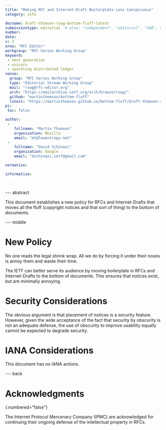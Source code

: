```yaml
---
title: "Making RFC and Internet-Draft Boilerplate Less Conspicuous"
category: info

docname: draft-thomson-rswg-bottom-fluff-latest
submissiontype: editorial  # also: "independent", "editorial", "IAB", or "IRTF"
number:
date:
v: 3
area: "RFC Editor"
workgroup: "RFC Series Working Group"
keyword:
 - next generation
 - unicorn
 - sparkling distributed ledger
venue:
  group: "RFC Series Working Group"
  type: "Editorial Stream Working Group"
  mail: "rswg@rfc-editor.org"
  arch: "https://mailarchive.ietf.org/arch/browse/rswg/"
  github: "martinthomson/bottom-fluff"
  latest: "https://martinthomson.github.io/bottom-fluff/draft-thomson-rswg-bottom-fluff.html"
pi:
 toc: false

author:
 -
    fullname: "Martin Thomson"
    organization: Mozilla
    email: "mt@lowentropy.net"
 -
    fullname: "David Schinazi"
    organization: Google
    email: "dschinazi.ietf@gmail.com"

normative:

informative:

...
```


--- abstract

This document establishes a new policy for RFCs and Internet-Drafts
that moves all the fluff
(copyright notices and that sort of thing)
to the bottom of documents.

--- middle

# New Policy

No one reads the legal shrink wrap.
All we do by forcing it under their noses is annoy them
and waste their time.

The IETF can better serve its audience
by moving boilerplate in RFCs and Internet-Drafts
to the bottom of documents.
This ensures that notices exist,
but are minimally annoying.


# Security Considerations

The obvious argument is that placement of notices is a security feature.
However, given the wide acceptance of the fact that security by obscurity is not an adequate defense,
the use of obscurity to improve usability equally cannot be expected to degrade security.


# IANA Considerations

This document has no IANA actions.


--- back

# Acknowledgments
{:numbered="false"}

The Internet Protocol Mercenary Company (IPMC) are acknowledged
for continuing their ongoing defense of the intellectual property in RFCs.

